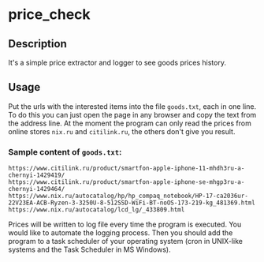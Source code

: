 # price\_check

## Description

It's a simple price extractor and logger to see goods prices history.

## Usage

Put the urls with the interested items into the file `goods.txt`, each in one line. To do this you can just open the page in any browser and copy the text from the address line. At the moment the program can only read the prices from online stores `nix.ru` and `citilink.ru`, the others don't give you result.

### Sample content of `goods.txt`:

```
https://www.citilink.ru/product/smartfon-apple-iphone-11-mhdh3ru-a-chernyi-1429419/
https://www.citilink.ru/product/smartfon-apple-iphone-se-mhgp3ru-a-chernyi-1429464/
https://www.nix.ru/autocatalog/hp/hp_compaq_notebook/HP-17-ca2036ur-22V23EA-ACB-Ryzen-3-3250U-8-512SSD-WiFi-BT-noOS-173-219-kg_481369.html
https://www.nix.ru/autocatalog/lcd_lg/_433809.html
```

Prices will be written to log file every time the program is executed. You would like to automate the logging process. Then you should add the program to a task scheduler of your operating system (cron in UNIX-like systems and the Task Scheduler in MS Windows).
